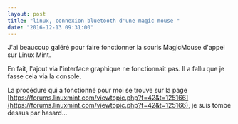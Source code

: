 ```yaml
---
layout: post
title: "linux, connexion bluetooth d'une magic mouse "
date: "2016-12-13 09:31:00"
---
```

J'ai beaucoup galéré pour faire fonctionner la souris MagicMouse d'appel sur Linux Mint.

En fait, l'ajout via l'interface graphique ne fonctionnait pas. Il a fallu que je fasse cela via la console.

La procédure qui a fonctionné pour moi se trouve sur la page [https://forums.linuxmint.com/viewtopic.php?f=42&t=125166](https://forums.linuxmint.com/viewtopic.php?f=42&t=125166), je suis tombé dessus par hasard...

